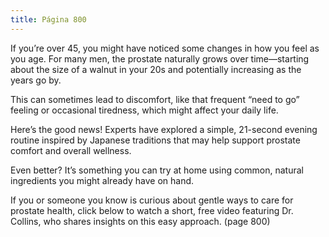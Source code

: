 ```yaml
---
title: Página 800
---
```


If you’re over 45, you might have noticed some changes in how you feel as you age. For many men, the prostate naturally grows over time—starting about the size of a walnut in your 20s and potentially increasing as the years go by.

This can sometimes lead to discomfort, like that frequent “need to go” feeling or occasional tiredness, which might affect your daily life.

Here’s the good news! Experts have explored a simple, 21-second evening routine inspired by Japanese traditions that may help support prostate comfort and overall wellness.

Even better? It’s something you can try at home using common, natural ingredients you might already have on hand.

If you or someone you know is curious about gentle ways to care for prostate health, click below to watch a short, free video featuring Dr. Collins, who shares insights on this easy approach.
(page 800)
